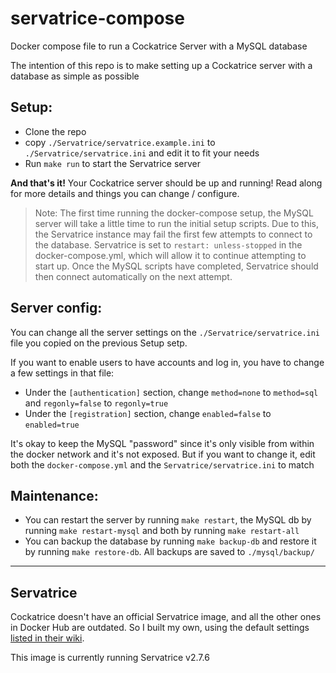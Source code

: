 # servatrice-compose
Docker compose file to run a Cockatrice Server with a MySQL database

The intention of this repo is to make setting up a Cockatrice server with a database as simple as possible


## Setup:
- Clone the repo
- copy `./Servatrice/servatrice.example.ini` to `./Servatrice/servatrice.ini` and edit it to fit your needs
- Run `make run` to start the Servatrice server

**And that's it!** Your Cockatrice server should be up and running! Read along for more details and things you can change / configure.

> Note: The first time running the docker-compose setup, the MySQL server will take a little time to run the initial setup scripts. Due to this, the Servatrice instance may fail the first few attempts to connect to the database. Servatrice is set to `restart: unless-stopped` in the docker-compose.yml, which will allow it to continue attempting to start up. Once the MySQL scripts have completed, Servatrice should then connect automatically on the next attempt.

## Server config:
You can change all the server settings on the `./Servatrice/servatrice.ini` file you copied on the previous Setup setp.

If you want to enable users to have accounts and log in, you have to change a few settings in that file:
- Under the `[authentication]` section, change `method=none` to `method=sql` and `regonly=false` to `regonly=true`
- Under the `[registration]` section, change `enabled=false` to `enabled=true`

It's okay to keep the MySQL "password" since it's only visible from within the docker network and it's not exposed. But if you want to change it, edit both the `docker-compose.yml` and the `Servatrice/servatrice.ini` to match

## Maintenance:
- You can restart the server by running `make restart`, the MySQL db by running `make restart-mysql` and both by running `make restart-all`
- You can backup the database by running `make backup-db` and restore it by running `make restore-db`. All backups are saved to `./mysql/backup/`

---------------

## Servatrice
Cockatrice doesn't have an official Servatrice image, and all the other ones in Docker Hub are outdated. So I built my own, using the default settings [listed in their wiki](https://github.com/Cockatrice/Cockatrice/wiki/Setting-up-Servatrice#2-servatrice-server-build-and-setup).

This image is currently running Servatrice v2.7.6
